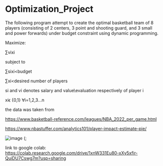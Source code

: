 # Optimization_Project

The following program attempt to create the optimal basketball team of 8 players (consisting of 2 centers, 3 point and shooting guard, and 3 small and power forwards) under budget constraint using dynamic programming.

Maximize:

∑vixi

subject to

∑sixi<budget

∑xi<desired number of players

si and vi denotes salary and value\evaluation respectively of player i

xiϵ {0,1} ∀i=1,2,3...n

the data was taken from

https://www.basketball-reference.com/leagues/NBA_2022_per_game.html

https://www.nbastuffer.com/analytics101/player-impact-estimate-pie/

![image](https://user-images.githubusercontent.com/118899152/203665225-e954bf19-9fc2-4cb7-8667-90a3b481e6b1.png)  (;

link to google colab: https://colab.research.google.com/drive/1xnW331Eu80-xXy5xfir-QuiDU7Cswg7m?usp=sharing
